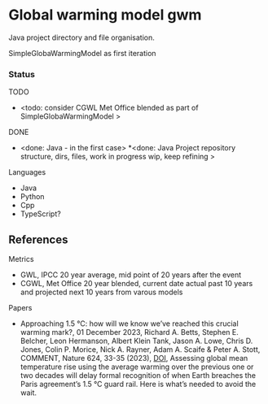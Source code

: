 # Global warming model gwm

Java project directory and file organisation.

SimpleGlobaWarmingModel as first iteration

### Status

TODO
* <todo: consider CGWL Met Office blended as part of SimpleGlobaWarmingModel >

DONE
* <done: Java - in the first case>
*<done: Java Project repository structure, dirs, files, work in progress wip, keep refining >

Languages
* Java
* Python
* Cpp
* TypeScript?

## References

Metrics
* GWL, IPCC 20 year average, mid point of 20 years after the event
* CGWL, Met Office 20 year blended, current date actual past 10 years and projected next 10 years from varous models

Papers
* Approaching 1.5 °C: how will we know we’ve reached this crucial warming mark?, 01 December 2023, Richard A. Betts, Stephen E. Belcher, Leon Hermanson, Albert Klein Tank, Jason A. Lowe, Chris D. Jones, Colin P. Morice, Nick A. Rayner, Adam A. Scaife & Peter A. Stott, COMMENT, Nature 624, 33-35 (2023), [DOI](https://doi.org/10.1038/d41586-023-03775-z), Assessing global mean temperature rise using the average warming over the previous one or two decades will delay formal recognition of when Earth breaches the Paris agreement’s 1.5 °C guard rail. Here is what’s needed to avoid the wait.
